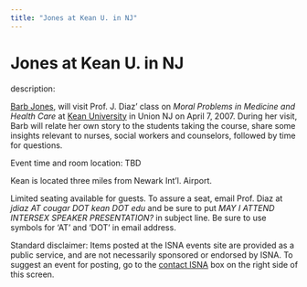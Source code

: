 ```yaml
---
title: "Jones at Kean U. in NJ"
---
```


# Jones at Kean U. in NJ

  
description:  
  


[Barb Jones][1], will visit Prof. J. Diaz&#8217; class on _Moral Problems in Medicine and Health Care_ at [Kean University][2] in Union NJ on April 7, 2007. During her visit, Barb will relate her own story to the students taking the course, share some insights relevant to nurses, social workers and counselors, followed by time for questions.

  
  


Event time and room location: TBD

  
  


Kean is located three miles from Newark Int&#8217;l. Airport.

  
  


Limited seating available for guests. To assure a seat, email Prof. Diaz at _jdiaz AT cougar DOT kean DOT edu_ and be sure to put _MAY I ATTEND INTERSEX SPEAKER PRESENTATION?_ in subject line. Be sure to use symbols for &#8216;AT&#8217; and &#8216;DOT&#8217; in email address.

  
  


Standard disclaimer: Items posted at the ISNA events site are provided as a public service, and are not necessarily sponsored or endorsed by ISNA. To suggest an event for posting, go to the [contact ISNA][3] box on the right side of this screen.

 [1]: /node/1071
 [2]: http://www.kean.edu/directions.html
 [3]: /about/contact